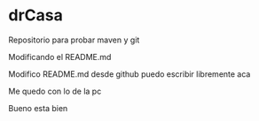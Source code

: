 # drCasa
Repositorio para probar maven y git

Modificando el README.md

Modifico README.md desde github
puedo escribir libremente aca

Me quedo con lo de la pc

Bueno esta bien
